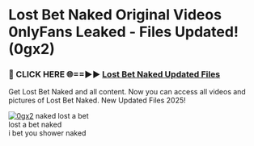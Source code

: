 # Lost Bet Naked Original Videos 0nlyFans Leaked - Files Updated! (0gx2)

<h3>🔴 CLICK HERE 🌐==►► <a href="https://tinyurl.com/yckcrads" rel="nofollow">Lost Bet Naked Updated Files</a></h3>

Get Lost Bet Naked and all content. Now you can access all videos and pictures of Lost Bet Naked. New Updated Files 2025!

[![0gx2](https://i.imgur.com/hpKpOFt.gif)](https://tinyurl.com/yckcrads)
naked lost a bet<br>
lost a bet naked<br>
i bet you shower naked